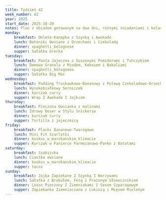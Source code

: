 ```yaml
---
title: Tydzień 42
week_number: 42
year: 2025
start_date: 2025-10-20
notes: Plan z obiadem gotowanym na dwa dni, różnymi śniadaniami i kolacjami.
monday:
	breakfast: Omleto-Kanapka z Szynką i Awokado
	lunch: Batoniki Owsiane z Orzechami i Czekoladą
	dinner: spaghetti_bolognese
	supper: Sałatka Grecka
tuesday:
	breakfast: Pasta Jajeczna z Suszonymi Pomidorami i Tuńczykiem
	lunch: Domowa Granola z Miodem, Kokosem i Bakaliami
	dinner: spaghetti_bolognese
	supper: Sałatka Big Mac
wednesday:
	breakfast: Pudding Truskawkowo-Bananowy z Polewą Czekoladowo-Orzechową
	lunch: Wysokobiałkowy Serniczek
	dinner: kurczak curry
	supper: Wrap Z Awokado I Jajkiem
thursday:
	breakfast: Pieczona Owsianka z malinami
	lunch: Zdrowy Deser w Stylu Snickersa
	dinner: kurczak curry
	supper: Tortilla z jajecznicą
friday:
	breakfast: Placki Bananowo-Twarogowe
	lunch: Mini Fit Szarlotki
	dinner: kuskus_w_marokanskim_klimacie
	supper: Kurczak w Panierce Parmezanowo-Panko z Batatami
saturday:
	breakfast: Szakszuka
	lunch: Ciastka owsiane
	dinner: kuskus_w_marokanskim_klimacie
	supper: tacos
sunday:
	breakfast: Jajka Zapiekane Z Szynką I Warzywami
	lunch: Sałatka z Brokułem, Fetą i Prażonym Słonecznikiem
	dinner: Losos Pieczony Z Ziemniakami I Sosem Szparagowym
	supper: Zapiekanka Ziemniaczana z Cukinią i Mięsem Mielonym
---
```


